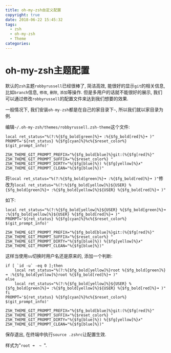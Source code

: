 ```yaml
---
title: oh-my-zsh自定义配置
copyright: true
date: 2018-06-22 15:45:32
tags:
  - zsh
  - oh-my-zsh
  - Theme
categories:
---
```


# oh-my-zsh主题配置

默认的`zsh`主题`robbyrussell`已经很棒了, 简洁高效, 能很好的显示`git`的相关信息, 比如`branch`信息, `修改`, `删除`, `添加`等操作. 但是多用户的话就不能很好的展示, 我们可以通过修改`robbyrussell`的配置文件来达到我们想要的效果.

一般情况下, 我们安装`oh-my-zsh`都是在自己的家目录下`~`, 所以我们就以家目录为例.

编辑`~/.oh-my-zsh/themes/robbyrussell.zsh-theme`这个文件:
```
local ret_status="%(?:%{$fg_bold[green]%}➜ :%{$fg_bold[red]%}➜ )"
PROMPT='${ret_status} %{$fg[cyan]%}%c%{$reset_color%} $(git_prompt_info)'

ZSH_THEME_GIT_PROMPT_PREFIX="%{$fg_bold[blue]%}git:(%{$fg[red]%}"
ZSH_THEME_GIT_PROMPT_SUFFIX="%{$reset_color%} "
ZSH_THEME_GIT_PROMPT_DIRTY="%{$fg[blue]%}) %{$fg[yellow]%}✗"
ZSH_THEME_GIT_PROMPT_CLEAN="%{$fg[blue]%})"
```

将`local ret_status="%(?:%{$fg_bold[green]%}➜ :%{$fg_bold[red]%}➜ )"`修改为`local ret_status="%(?:%{$fg_bold[yellow]%}${USER} %{$fg_bold[green]%}➜ :%{$fg_bold[yellow]%}${USER} %{$fg_bold[red]%}➜ )"`

如下:
```
local ret_status="%(?:%{$fg_bold[yellow]%}${USER} %{$fg_bold[green]%}➜ :%{$fg_bold[yellow]%}${USER} %{$fg_bold[red]%}➜ )"
PROMPT='${ret_status} %{$fg[cyan]%}%c%{$reset_color%} $(git_prompt_info)'

ZSH_THEME_GIT_PROMPT_PREFIX="%{$fg_bold[blue]%}git:(%{$fg[red]%}"
ZSH_THEME_GIT_PROMPT_SUFFIX="%{$reset_color%} "
ZSH_THEME_GIT_PROMPT_DIRTY="%{$fg[blue]%}) %{$fg[yellow]%}✗"
ZSH_THEME_GIT_PROMPT_CLEAN="%{$fg[blue]%})"
```

这样当使用`su`切换时用户名还是原来的, 添加一个判断:
```
if [ `id -u` -eq 0 ];then
    local ret_status="%(?:%{$fg_bold[yellow]%}root %{$fg_bold[green]%}➜ :%{$fg_bold[yellow]%}root %{$fg_bold[red]%}➜ )"
else
    local ret_status="%(?:%{$fg_bold[yellow]%}${USER} %{$fg_bold[green]%}➜ :%{$fg_bold[yellow]%}${USER} %{$fg_bold[red]%}➜ )"
fi
PROMPT='${ret_status} %{$fg[cyan]%}%c%{$reset_color%} $(git_prompt_info)'

ZSH_THEME_GIT_PROMPT_PREFIX="%{$fg_bold[blue]%}git:(%{$fg[red]%}"
ZSH_THEME_GIT_PROMPT_SUFFIX="%{$reset_color%} "
ZSH_THEME_GIT_PROMPT_DIRTY="%{$fg[blue]%}) %{$fg[yellow]%}✗"
ZSH_THEME_GIT_PROMPT_CLEAN="%{$fg[blue]%})"
```

保存退出, 在终端中执行`source .zshrc`让配置生效.

样式为"`root ➜  ~ `".
